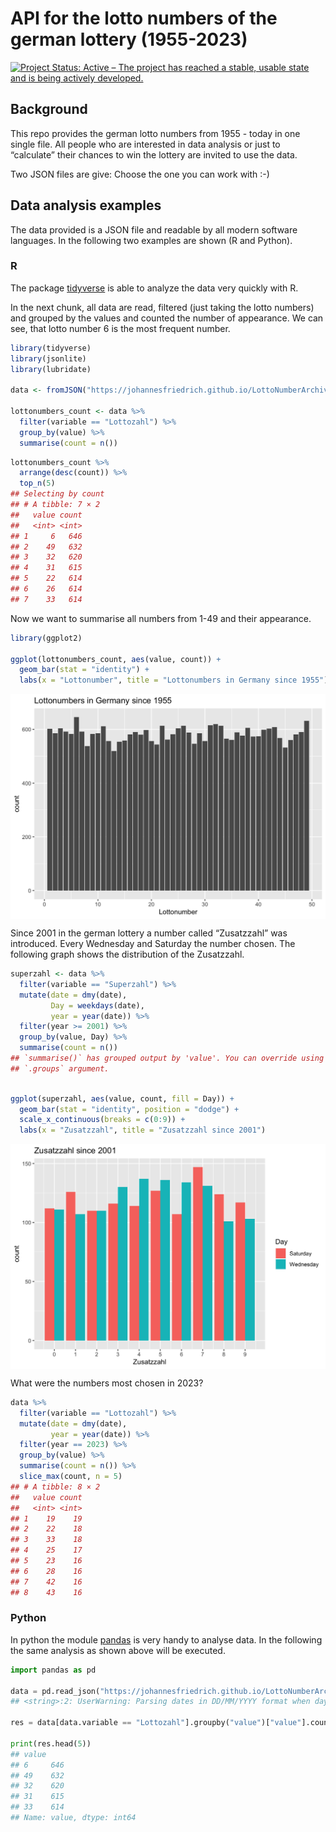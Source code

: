 
<!-- README.md is generated from README.Rmd. Please edit that file -->

# API for the lotto numbers of the german lottery (1955-2023)

[![Project Status: Active – The project has reached a stable, usable
state and is being actively
developed.](http://www.repostatus.org/badges/latest/active.svg)](http://www.repostatus.org/#active)

## Background

This repo provides the german lotto numbers from 1955 - today in one
single file. All people who are interested in data analysis or just to
“calculate” their chances to win the lottery are invited to use the
data.

Two JSON files are give: Choose the one you can work with :-)

## Data analysis examples

The data provided is a JSON file and readable by all modern software
languages. In the following two examples are shown (R and Python).

### R

The package [tidyverse](https://www.tidyverse.org) is able to analyze
the data very quickly with R.

In the next chunk, all data are read, filtered (just taking the lotto
numbers) and grouped by the values and counted the number of appearance.
We can see, that lotto number 6 is the most frequent number.

``` r
library(tidyverse)
library(jsonlite)
library(lubridate)

data <- fromJSON("https://johannesfriedrich.github.io/LottoNumberArchive/Lottonumbers_tidy_complete.json")

lottonumbers_count <- data %>% 
  filter(variable == "Lottozahl") %>% 
  group_by(value) %>% 
  summarise(count = n())
```

``` r
lottonumbers_count %>% 
  arrange(desc(count)) %>% 
  top_n(5)
## Selecting by count
## # A tibble: 7 × 2
##   value count
##   <int> <int>
## 1     6   646
## 2    49   632
## 3    32   620
## 4    31   615
## 5    22   614
## 6    26   614
## 7    33   614
```

Now we want to summarise all numbers from 1-49 and their appearance.

``` r
library(ggplot2)

ggplot(lottonumbers_count, aes(value, count)) +
  geom_bar(stat = "identity") +
  labs(x = "Lottonumber", title = "Lottonumbers in Germany since 1955")
```

<img src="README_figs/README-unnamed-chunk-3-1.png" width="672" style="display: block; margin: auto;" />

Since 2001 in the german lottery a number called “Zusatzzahl” was
introduced. Every Wednesday and Saturday the number chosen. The
following graph shows the distribution of the Zusatzzahl.

``` r
superzahl <- data %>% 
  filter(variable == "Superzahl") %>% 
  mutate(date = dmy(date),
         Day = weekdays(date),
         year = year(date)) %>% 
  filter(year >= 2001) %>% 
  group_by(value, Day) %>% 
  summarise(count = n())
## `summarise()` has grouped output by 'value'. You can override using the
## `.groups` argument.
```

``` r

ggplot(superzahl, aes(value, count, fill = Day)) +
  geom_bar(stat = "identity", position = "dodge") +
  scale_x_continuous(breaks = c(0:9)) +
  labs(x = "Zusatzzahl", title = "Zusatzzahl since 2001")
```

<img src="README_figs/README-unnamed-chunk-5-1.png" width="672" style="display: block; margin: auto;" />

What were the numbers most chosen in 2023?

``` r
data %>% 
  filter(variable == "Lottozahl") %>% 
  mutate(date = dmy(date),
         year = year(date)) %>% 
  filter(year == 2023) %>% 
  group_by(value) %>% 
  summarise(count = n()) %>% 
  slice_max(count, n = 5)
## # A tibble: 8 × 2
##   value count
##   <int> <int>
## 1    19    19
## 2    22    18
## 3    33    18
## 4    25    17
## 5    23    16
## 6    28    16
## 7    42    16
## 8    43    16
```

### Python

In python the module [pandas](http://pandas.pydata.org) is very handy to
analyse data. In the following the same analysis as shown above will be
executed.

``` python
import pandas as pd

data = pd.read_json("https://johannesfriedrich.github.io/LottoNumberArchive/Lottonumbers_tidy_complete.json")
## <string>:2: UserWarning: Parsing dates in DD/MM/YYYY format when dayfirst=False (the default) was specified. This may lead to inconsistently parsed dates! Specify a format to ensure consistent parsing.

res = data[data.variable == "Lottozahl"].groupby("value")["value"].count().sort_values(ascending = False)

print(res.head(5))
## value
## 6     646
## 49    632
## 32    620
## 31    615
## 33    614
## Name: value, dtype: int64
```
